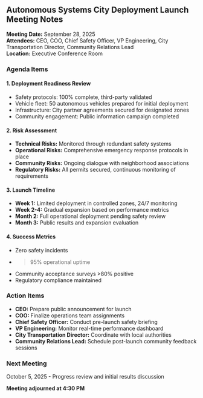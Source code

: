 ## Autonomous Systems City Deployment Launch Meeting Notes

**Meeting Date:** September 28, 2025  
**Attendees:** CEO, COO, Chief Safety Officer, VP Engineering, City Transportation Director, Community Relations Lead  
**Location:** Executive Conference Room  

### Agenda Items

#### 1. Deployment Readiness Review
- Safety protocols: 100% complete, third-party validated
- Vehicle fleet: 50 autonomous vehicles prepared for initial deployment
- Infrastructure: City partner agreements secured for designated zones
- Community engagement: Public information campaign completed

#### 2. Risk Assessment
- **Technical Risks:** Monitored through redundant safety systems
- **Operational Risks:** Comprehensive emergency response protocols in place
- **Community Risks:** Ongoing dialogue with neighborhood associations
- **Regulatory Risks:** All permits secured, continuous monitoring of requirements

#### 3. Launch Timeline
- **Week 1:** Limited deployment in controlled zones, 24/7 monitoring
- **Week 2-4:** Gradual expansion based on performance metrics
- **Month 2:** Full operational deployment pending safety review
- **Month 3:** Public results and expansion evaluation

#### 4. Success Metrics
- Zero safety incidents
- >95% operational uptime
- Community acceptance surveys >80% positive
- Regulatory compliance maintained

### Action Items
- **CEO:** Prepare public announcement for launch
- **COO:** Finalize operations team assignments
- **Chief Safety Officer:** Conduct pre-launch safety briefing
- **VP Engineering:** Monitor real-time performance dashboard
- **City Transportation Director:** Coordinate with local authorities
- **Community Relations Lead:** Schedule post-launch community feedback sessions

### Next Meeting
October 5, 2025 - Progress review and initial results discussion

**Meeting adjourned at 4:30 PM**